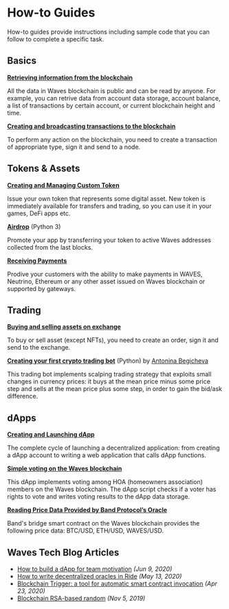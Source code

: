 # How-to Guides

How-to guides provide instructions including sample code that you can follow to complete a specific task.

## Basics

[**Retrieving information from the blockchain**](/en/building-apps/how-to/basic/retrieve)

All the data in Waves blockchain is public and can be read by anyone. For example, you can retrive data from account data storage, account balance, a list of transactions by certain account, or current blockchain height and time.

[**Creating and broadcasting transactions to the blockchain**](/en/building-apps/how-to/basic/transaction)

To perform any action on the blockchain, you need to create a transaction of appropriate type, sign it and send to a node.

## Tokens & Assets

[**Creating and Managing Custom Token**](/en/building-apps/how-to/assets/issue)

Issue your own token that represents some digital asset. New token is immediately available for transfers and trading, so you can use it in your games, DeFi apps etc.

[**Airdrop**](/en/building-apps/how-to/assets/airdrop) (Python 3)

Promote your app by transferring your token to active Waves addresses collected from the last blocks.

[**Receiving Payments**](/en/building-apps/how-to/assets/payment)

Prodive your customers with the ability to make payments in WAVES, Neutrino, Ethereum or any other asset issued on Waves blockchain or supported by gateways.

## Trading

[**Buying and selling assets on exchange**](/en/building-apps/how-to/basic/trading)

To buy or sell asset (except NFTs), you need to create an order, sign it and send to the exchange.

[**Creating your first crypto trading bot**](/en/building-apps/waves-api-and-sdk/examples/trading-bot) (Python) by [Antonina Begicheva](https://github.com/gingerabsurdity)

This trading bot implements scalping trading strategy that exploits small changes in currency prices: it buys at the mean price minus some price step and sells at the mean price plus some step, in order to gain the bid/ask difference.

## dApps

[**Creating and Launching dApp**](/en/building-apps/smart-contracts/writing-dapps)

The complete cycle of launching a decentralized application: from creating a dApp account to writing a web application that calls dApp functions.

[**Simple voting on the Waves blockchain**](/en/building-apps/smart-contracts/simple-voting-on-the-waves-blockchain)

This dApp implements voting among HOA (homeowners association) members on the Waves blockchain. The dApp script checks if a voter has rights to vote and writes voting results to the dApp data storage.

[**Reading Price Data Provided by Band Protocol’s Oracle**](/en/building-apps/how-to/dapp/band-price-oracle)

Band's bridge smart contract on the Waves blockchain provides the following price data: BTC/USD, ETH/USD, WAVES/USD.

## Waves Tech Blog Articles

* [How to build a dApp for team motivation](https://medium.com/wavesprotocol/how-to-build-a-dapp-for-team-motivation-8943504e3feb) _(Jun 9, 2020)_
* [How to write decentralized oracles in Ride](https://medium.com/wavesprotocol/how-to-write-decentralized-oracles-in-ride-f2c096812b18) _(May 13, 2020)_
* [Blockchain Trigger: a tool for automatic smart contract invocation](https://medium.com/wavesprotocol/blockchain-trigger-a-tool-for-automatic-smart-contract-invocation-1cb2748c53be) _(Apr 23, 2020)_
* [Blockchain RSA-based random](https://medium.com/wavesprotocol/blockchain-rsa-based-random-297900015604) _(Nov 5, 2019)_
